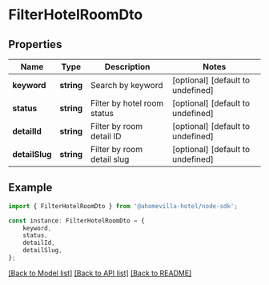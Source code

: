 # FilterHotelRoomDto


## Properties

Name | Type | Description | Notes
------------ | ------------- | ------------- | -------------
**keyword** | **string** | Search by keyword | [optional] [default to undefined]
**status** | **string** | Filter by hotel room status | [optional] [default to undefined]
**detailId** | **string** | Filter by room detail ID | [optional] [default to undefined]
**detailSlug** | **string** | Filter by room detail slug | [optional] [default to undefined]

## Example

```typescript
import { FilterHotelRoomDto } from '@ahomevilla-hotel/node-sdk';

const instance: FilterHotelRoomDto = {
    keyword,
    status,
    detailId,
    detailSlug,
};
```

[[Back to Model list]](../README.md#documentation-for-models) [[Back to API list]](../README.md#documentation-for-api-endpoints) [[Back to README]](../README.md)
